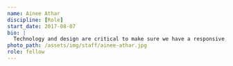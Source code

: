 ```yaml
---
name: Ainee Athar
discipline: [Role]
start_date: 2017-08-07
bio: |
  Technology and design are critical to make sure we have a responsive, equitable, and transparent city government. I joined the Office because as our city faces escalating challenges, a culture of innovation is essential to find meaningful solutions.
photo_path: /assets/img/staff/ainee-athar.jpg
role: fellow
---
```

